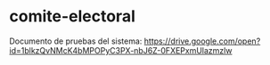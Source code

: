 # comite-electoral

Documento de pruebas del sistema:
https://drive.google.com/open?id=1blkzQvNMcK4bMPOPyC3PX-nbJ6Z-0FXEPxmUlazmzlw
